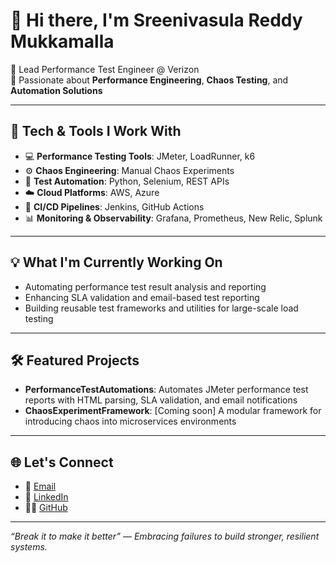 # 👋 Hi there, I'm Sreenivasula Reddy Mukkamalla

🚀 Lead Performance Test Engineer @ Verizon  
🎯 Passionate about **Performance Engineering**, **Chaos Testing**, and **Automation Solutions**  

---

## 🧰 Tech & Tools I Work With

- 💻 **Performance Testing Tools**: JMeter, LoadRunner, k6  
- ⚙️ **Chaos Engineering**: Manual Chaos Experiments  
- 🧪 **Test Automation**: Python, Selenium, REST APIs  
- ☁️ **Cloud Platforms**: AWS, Azure  
- 🧩 **CI/CD Pipelines**: Jenkins, GitHub Actions  
- 📊 **Monitoring & Observability**: Grafana, Prometheus, New Relic, Splunk  

---

## 💡 What I'm Currently Working On

- Automating performance test result analysis and reporting  
- Enhancing SLA validation and email-based test reporting  
- Building reusable test frameworks and utilities for large-scale load testing  

---

## 🛠️ Featured Projects

- **PerformanceTestAutomations**: Automates JMeter performance test reports with HTML parsing, SLA validation, and email notifications  
- **ChaosExperimentFramework**: [Coming soon] A modular framework for introducing chaos into microservices environments  

---

## 🌐 Let's Connect

- 📧 [Email](mailto:sreenivasula.mukkamalla@outlook.com)  
- 💼 [LinkedIn](https://www.linkedin.com/in/sreenivasula-reddy-mukkamalla-qa/)  
- 🧑‍💻 [GitHub](https://github.com/Sri535)

---

_“Break it to make it better” — Embracing failures to build stronger, resilient systems._


